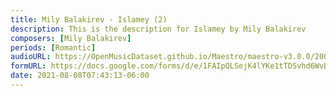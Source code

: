 ```yaml
---
title: Mily Balakirev - Islamey (2)
description: This is the description for Islamey by Mily Balakirev
composers: [Mily Balakirev]
periods: [Romantic]
audioURL: https://OpenMusicDataset.github.io/Maestro/maestro-v3.0.0/2006/MIDI-Unprocessed_13_R1_2006_01-06_ORIG_MID--AUDIO_13_R1_2006_05_Track05_wav.midi
formURL: https://docs.google.com/forms/d/e/1FAIpQLSejK4lYKe1tTDSvhd6WvBH-kAYwrBT5-Snn8Yv36AxI4k__nQ/viewform
date: 2021-08-08T07:43:13-06:00
---
```

